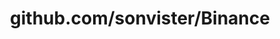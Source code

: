 ---
layout: post
title: github.com/sonvister/Binance
categories: link
tags: [انگلیسی, گیت‌هاب, برنامه‌نویسی]
---